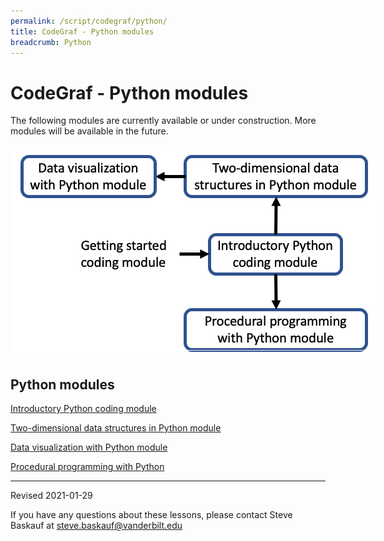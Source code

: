 ```yaml
---
permalink: /script/codegraf/python/
title: CodeGraf - Python modules
breadcrumb: Python
---
```


# CodeGraf - Python modules


The following modules are currently available or under construction. More modules will be available in the future.

<!-- Save for Web Slices (python.psd) -->
<div style="position:relative; left:0px; top:0px; width:585px; height:341px;">
	<div style="position:absolute; left:0px; top:0px; width:585px; height:20px;">
		<img src="images/python_01.gif" width="585" height="20" alt="">
	</div>
	<div style="position:absolute; left:0px; top:20px; width:18px; height:321px;">
		<img src="images/python_02.gif" width="18" height="321" alt="">
	</div>
	<div style="position:absolute; left:18px; top:20px; width:212px; height:64px;">
		<a href="../vizpython"
			onmouseover="window.status='data viz with Python module';  return true;"
			onmouseout="window.status='';  return true;">
			<img src="images/python_03.gif" width="212" height="64" border="0" alt="data viz with Python module"></a>
	</div>
	<div style="position:absolute; left:230px; top:20px; width:49px; height:124px;">
		<img src="images/python_04.gif" width="49" height="124" alt="">
	</div>
	<div style="position:absolute; left:279px; top:20px; width:290px; height:64px;">
		<a href="../twodpython"
			onmouseover="window.status='2D data structures with Python module';  return true;"
			onmouseout="window.status='';  return true;">
			<img src="images/python_05.gif" width="290" height="64" border="0" alt="2D data structures with Python module"></a>
	</div>
	<div style="position:absolute; left:569px; top:20px; width:16px; height:321px;">
		<img src="images/python_06.gif" width="16" height="321" alt="">
	</div>
	<div style="position:absolute; left:18px; top:84px; width:212px; height:60px;">
		<img src="images/python_07.gif" width="212" height="60" alt="">
	</div>
	<div style="position:absolute; left:279px; top:84px; width:290px; height:60px;">
		<img src="images/python_08.gif" width="290" height="60" alt="">
	</div>
	<div style="position:absolute; left:18px; top:144px; width:89px; height:197px;">
		<img src="images/python_09.gif" width="89" height="197" alt="">
	</div>
	<div style="position:absolute; left:107px; top:144px; width:150px; height:63px;">
		<a href="../startcoding"
			onmouseover="window.status='Getting started coding module';  return true;"
			onmouseout="window.status='';  return true;">
			<img src="images/python_10.gif" width="150" height="63" border="0" alt="Getting started coding module"></a>
	</div>
	<div style="position:absolute; left:257px; top:144px; width:61px; height:119px;">
		<img src="images/python_11.gif" width="61" height="119" alt="">
	</div>
	<div style="position:absolute; left:318px; top:144px; width:209px; height:63px;">
		<a href="../intropython"
			onmouseover="window.status='Intro Python coding module';  return true;"
			onmouseout="window.status='';  return true;">
			<img src="images/python_12.gif" width="209" height="63" border="0" alt="Intro Python coding module"></a>
	</div>
	<div style="position:absolute; left:527px; top:144px; width:42px; height:119px;">
		<img src="images/python_13.gif" width="42" height="119" alt="">
	</div>
	<div style="position:absolute; left:107px; top:207px; width:150px; height:134px;">
		<img src="images/python_14.gif" width="150" height="134" alt="">
	</div>
	<div style="position:absolute; left:318px; top:207px; width:209px; height:56px;">
		<img src="images/python_15.gif" width="209" height="56" alt="">
	</div>
	<div style="position:absolute; left:257px; top:263px; width:22px; height:78px;">
		<img src="images/python_16.gif" width="22" height="78" alt="">
	</div>
	<div style="position:absolute; left:279px; top:263px; width:290px; height:65px;">
		<a href="../pythonprocedural"
			onmouseover="window.status='Procedural programming with Python module';  return true;"
			onmouseout="window.status='';  return true;">
			<img src="images/python_17.gif" width="290" height="65" border="0" alt="Procedural programming with Python module"></a>
	</div>
	<div style="position:absolute; left:279px; top:328px; width:290px; height:13px;">
		<img src="images/python_18.gif" width="290" height="13" alt="">
	</div>
</div>
<!-- End Save for Web Slices -->

## Python modules

[Introductory Python coding module](intro)

[Two-dimensional data structures in Python module](twod)

[Data visualization with Python module](viz)

[Procedural programming with Python](procedural)

----

Revised 2021-01-29

If you have any questions about these lessons, please contact Steve Baskauf at [steve.baskauf@vanderbilt.edu](mailto:steve.baskauf@vanderbilt.edu)
